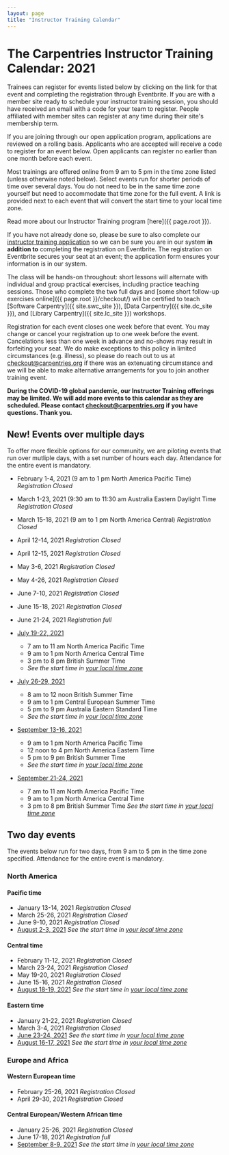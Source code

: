 ```yaml
---
layout: page
title: "Instructor Training Calendar"
---
```



# The Carpentries Instructor Training Calendar: 2021

Trainees can register for events listed below by clicking on the link for that event and completing the registration through Eventbrite.  If you are with a member site ready to schedule your instructor training session, you should have received an email with a code for your team to register. People affiliated with member sites can register at any time during their site's membership term.

If you are joining through our open application program, applications are reviewed on a rolling basis.  Applicants who are accepted will receive a code to register for an event below.  Open applicants can register no earlier than one month before each event.

Most trainings are offered online from 9 am to 5 pm in the time zone listed (unless otherwise noted below). Select events run for shorter periods of time over several days. You do not need to be in the same time zone yourself but need to accommodate that time zone for the full event. A link is provided next to each event that will convert the start time to your local time zone.

Read more about our Instructor Training program [here]({{ page.root }}).

If you have not already done so, please be sure to also complete our [instructor training application](https://amy.carpentries.org/forms/request_training/) so we can be sure you are in our system **in addition to** completing the registration on Eventbrite. The registration on Eventbrite secures your seat at an event; the application form ensures your information is in our system.    

The class will be hands-on throughout:
short lessons will alternate with individual and group practical exercises,
including practice teaching sessions.
Those who complete the two full days
and [some short follow-up exercises online]({{ page.root }}/checkout/)
will be certified to teach [Software Carpentry]({{ site.swc_site }}), [Data Carpentry]({{ site.dc_site }}), and [Library Carpentry]({{ site.lc_site }}) workshops.

Registration for each event closes one week before that event. You may change or cancel your registration up to one week before the event. Cancelations less than one week in advance and no-shows may result in forfeiting your seat.  We do make exceptions to this policy in limited circumstances (e.g. illness), so please do reach out to us at [checkout@carpentries.org](mailto:checkout@carpentries.org) if there was an extenuating circumstance and we will be able to make alternative arrangements for you to join another training event.

**During the COVID-19 global pandemic, our Instructor Training offerings may be limited. We will add more events to this calendar as they are scheduled. Please contact [checkout@carpentries.org](mailto:checkout@carpentries.org) if you have questions.  Thank you.**

## New! Events over multiple days
To offer more flexible options for our community, we are piloting events that run over mutliple days, with a set number of hours each day. Attendance for the entire event is mandatory.

* February 1-4, 2021 (9 am to 1 pm North America Pacific Time) *Registration Closed*
* March 1-23, 2021 (9:30 am to 11:30 am Australia Eastern Daylight Time *Registration Closed*
* March 15-18, 2021 (9 am to 1 pm North America Central) *Registration Closed*
* April 12-14, 2021 *Registration Closed*
* April 12-15, 2021 *Registration Closed*
* May 3-6, 2021 *Registration Closed*
* May 4-26, 2021 *Registration Closed*
* June 7-10, 2021 *Registration Closed* 


* June 15-18, 2021 *Registration Closed*

* June 21-24, 2021 *Registration full*

* [July 19-22, 2021](https://www.eventbrite.com/e/online-instructor-training-july-19-22-2021-tickets-157652680411)
    * 7 am to 11 am North America Pacific Time
    * 9 am to 1 pm North America Central Time
    * 3 pm to 8 pm British Summer Time
    * *See the start time in [your local time zone](https://www.timeanddate.com/worldclock/fixedtime.html?msg=Carpentries+Instructor+Training&iso=20210719T09&p1=64&ah=4)*

* [July 26-29, 2021](https://www.eventbrite.com/e/online-instructor-training-july-26-29-tickets-157666612081)
    * 8 am to 12 noon British Summer Time
    * 9 am to 1 pm Central European Summer Time
    * 5 pm to 9 pm Australia Eastern Standard Time
    * *See the start time in [your local time zone](https://www.timeanddate.com/worldclock/fixedtime.html?msg=Carpentries+Instructor+Training&iso=20210726T09&p1=195&ah=4)*

* [September 13-16, 2021](https://www.eventbrite.com/e/online-instructor-training-september-13-16-2021-tickets-157674549823)
    * 9 am to 1 pm North America Pacific Time
    * 12 noon to 4 pm North America Eastern Time
    * 5 pm to 9 pm British Summer Time
    * *See the start time in [your local time zone](https://www.timeanddate.com/worldclock/fixedtime.html?iso=20210913T09&p1=137&ah=4)*

* [September 21-24, 2021](https://www.eventbrite.com/e/online-instructor-training-september-21-24-2021-tickets-157674854735) 
    * 7 am to 11 am North America Pacific Time
    * 9 am to 1 pm North America Central Time
    * 3 pm to 8 pm British Summer Time
    *See the start time in [your local time zone](https://www.timeanddate.com/worldclock/fixedtime.html?msg=Carpentries+Instructor+Training&iso=20210921T09&p1=%3A&ah=4)*


## Two day events

The events below run for two days, from 9 am to 5 pm in the time zone specified.  Attendance for the entire event is mandatory.

### North America

#### Pacific time
* January 13-14, 2021 *Registration Closed*
* March 25-26, 2021 *Registration Closed*
* June 9-10, 2021 *Registration Closed*
* [August 2-3, 2021](https://www.eventbrite.com/e/online-instructor-training-august-2-3-2021-n-america-pacific-time-tickets-157668439547) *See the start time in [your local time zone](https://www.timeanddate.com/worldclock/fixedtime.html?msg=Carpentries+Instructor+Training&iso=20210802T09&p1=137&ah=8)*


#### Central time
* February 11-12, 2021 *Registration Closed*
* March 23-24, 2021 *Registration Closed*
* May 19-20, 2021 *Registration Closed*
* June 15-16, 2021 *Registration Closed*
* [August 18-19, 2021](https://www.eventbrite.com/e/online-instructor-training-august-18-19-n-america-central-time-tickets-157668862813)  *See the start time in [your local time zone](https://www.timeanddate.com/worldclock/fixedtime.html?msg=Carpentries+Instructor+Training&iso=20210818T09&p1=64&ah=8)*

#### Eastern time
* January 21-22, 2021 *Registration Closed*
* March 3-4, 2021 *Registration Closed*
* [June 23-24, 2021](https://www.eventbrite.com/e/online-instructor-training-june-23-24-2021-n-america-eastern-time-tickets-143825334447) *See the start time in [your local time zone](https://www.timeanddate.com/worldclock/fixedtime.html?msg=Carpentries+Instructor+Training&iso=20210623T09&p1=179&ah=8)*
* [August 16-17, 2021](https://www.eventbrite.com/myevent?eid=157669426499) *See the start time in [your local time zone](https://www.timeanddate.com/worldclock/fixedtime.html?msg=Carpentries+Instructor+Training&iso=20210816T09&p1=179&ah=8)*


### Europe and Africa

#### Western European time
* February 25-26, 2021 *Registration Closed*
* April 29-30, 2021 *Registration Closed* 

#### Central European/Western African time
* January 25-26, 2021 *Registration Closed*
* June 17-18, 2021 *Registration full*
* [September 8-9, 2021](https://www.eventbrite.com/e/online-instructor-training-september-8-9-2021-central-european-time-tickets-157675255935) *See the start time in [your local time zone](https://www.timeanddate.com/worldclock/fixedtime.html?msg=Carpentries+Instructor+Training&iso=20210908T09&p1=195&ah=8)*

